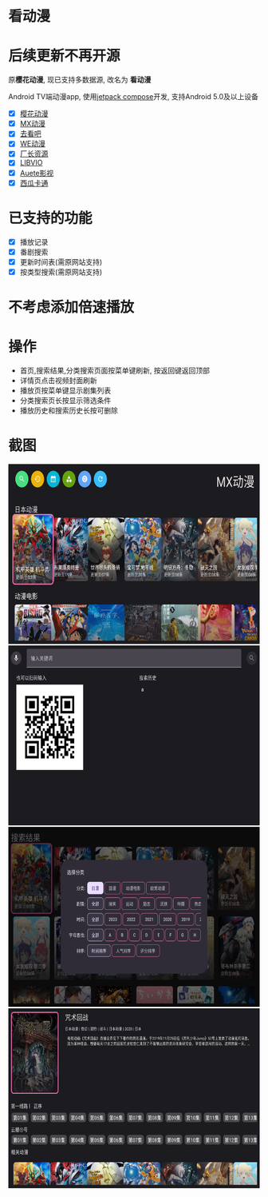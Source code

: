 # 看动漫
# 后续更新不再开源
原**樱花动漫**, 现已支持多数据源, 改名为 **看动漫**

Android TV端动漫app, 使用[jetpack compose](https://developer.android.com/training/tv/playback/compose)开发,
支持Android 5.0及以上设备

- [x] [樱花动漫](http://www.iyinghua.io)
- [x] [MX动漫](http://www.mxdm9.com)
- [x] [去看吧](https://k6dm.com)
- [x] [WE动漫](https://wedm.cc/)
- [x] [厂长资源](https://www.czzy88.com/)
- [x] [LIBVIO](https://www.libvio.me/)
- [x] [Auete影视](https://auete.pro/)
- [x] [西瓜卡通](https://cn.xgcartoon.com/)

# 已支持的功能
- [x] 播放记录
- [x] 番剧搜索
- [x] 更新时间表(需原网站支持)
- [x] 按类型搜索(需原网站支持)

# 不考虑添加倍速播放
 
# 操作
- 首页,搜索结果,分类搜索页面按菜单键刷新, 按返回键返回顶部
- 详情页点击视频封面刷新
- 播放页按菜单键显示剧集列表
- 分类搜索页长按显示筛选条件
- 播放历史和搜索历史长按可删除

# 截图

<div><img height="360" src="./image/1.png" title="首页" width="640"/></div>
<div><img height="360" src="./image/2.png" title="搜索页" width="640"/></div>
<div><img height="360" src="./image/3.png" title="分类搜索" width="640"/></div>
<div><img height="360" src="./image/4.png" title="详情页" width="640"/></div>

